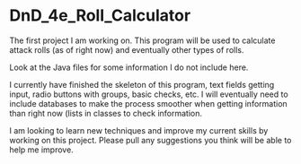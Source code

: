 # DnD_4e_Roll_Calculator
The first project I am working on.  This program will be used to calculate attack rolls (as of right now) and eventually other types of rolls.

Look at the Java files for some information I do not include here.

I currently have finished the skeleton of this program, text fields getting input, radio buttons with groups, basic checks, etc.
I will eventually need to include databases to make the process smoother when getting information than right now (lists in classes to check information.

I am looking to learn new techniques and improve my current skills by working on this project.  Please pull any suggestions you think will be able to help me improve.
